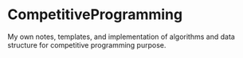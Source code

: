 # CompetitiveProgramming
My own notes, templates, and implementation of algorithms and data structure for competitive programming purpose.
